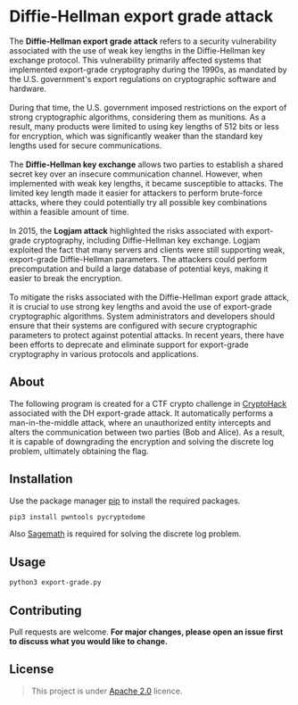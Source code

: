 # Diffie-Hellman export grade attack

The **Diffie-Hellman export grade attack** refers to a security vulnerability associated with the use of weak key lengths in the Diffie-Hellman key exchange protocol. This vulnerability primarily affected systems that implemented export-grade cryptography during the 1990s, as mandated by the U.S. government's export regulations on cryptographic software and hardware. \
\
During that time, the U.S. government imposed restrictions on the export of strong cryptographic algorithms, considering them as munitions. As a result, many products were limited to using key lengths of 512 bits or less for encryption, which was significantly weaker than the standard key lengths used for secure communications. \
\
The **Diffie-Hellman key exchange** allows two parties to establish a shared secret key over an insecure communication channel. However, when implemented with weak key lengths, it became susceptible to attacks. The limited key length made it easier for attackers to perform brute-force attacks, where they could potentially try all possible key combinations within a feasible amount of time. \
\
In 2015, the **Logjam attack** highlighted the risks associated with export-grade cryptography, including Diffie-Hellman key exchange. Logjam exploited the fact that many servers and clients were still supporting weak, export-grade Diffie-Hellman parameters. The attackers could perform precomputation and build a large database of potential keys, making it easier to break the encryption. \
\
To mitigate the risks associated with the Diffie-Hellman export grade attack, it is crucial to use strong key lengths and avoid the use of export-grade cryptographic algorithms. System administrators and developers should ensure that their systems are configured with secure cryptographic parameters to protect against potential attacks. In recent years, there have been efforts to deprecate and eliminate support for export-grade cryptography in various protocols and applications.

## About
The following program is created for a CTF crypto challenge in [CryptoHack](https://cryptohack.org/) associated with the DH export-grade attack. It automatically performs a man-in-the-middle attack, where an unauthorized entity intercepts and alters the communication between two parties (Bob and Alice). As a result, it is capable of downgrading the encryption and solving the discrete log problem, ultimately obtaining the flag.

## Installation

Use the package manager [pip](https://pip.pypa.io/en/stable/) to install the required packages.

```bash
pip3 install pwntools pycryptodome
```

Also [Sagemath](https://www.sagemath.org/) is required for solving the discrete log problem.

## Usage

```bash
python3 export-grade.py
```

## Contributing

Pull requests are welcome. **For major changes, please open an issue first
to discuss what you would like to change.**

## License

>This project is under [Apache 2.0](https://choosealicense.com/licenses/apache-2.0/) licence.
